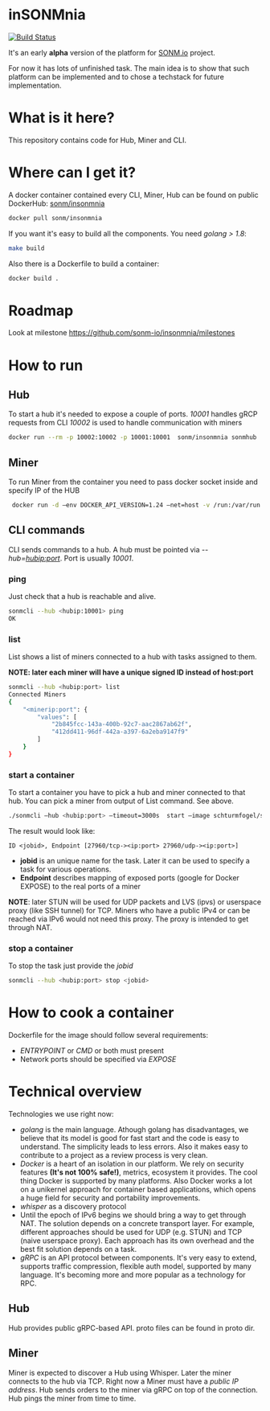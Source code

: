# inSONMnia

[![Build Status](https://travis-ci.org/sonm-io/insonmnia.svg?branch=master)](https://travis-ci.org/sonm-io/insonmnia)

It's an early **alpha** version of the platform for [SONM.io](https://sonm.io) project.

For now it has lots of unfinished task. The main idea is to show that such platform can be implemented and to chose a techstack for future implementation.

# What is it here?

This repository contains code for Hub, Miner and CLI.

# Where can I get it?

A docker container contained every CLI, Miner, Hub can be found on public DockerHub: [sonm/insonmnia](https://hub.docker.com/r/sonm/insonmnia/)

```bash
docker pull sonm/insonmnia
```

If you want it's easy to build all the components. You need *golang > 1.8*:

```bash
make build
```

Also there is a Dockerfile to build a container:

```bash
docker build .
```

# Roadmap

Look at milestone https://github.com/sonm-io/insonmnia/milestones

# How to run

## Hub

To start a hub it's needed to expose a couple of ports.
*10001* handles gRCP requests from CLI
*10002* is used to handle communication with miners

```bash
docker run --rm -p 10002:10002 -p 10001:10001  sonm/insonmnia sonmhub
```

## Miner

To run Miner from the container you need to pass docker socket inside and specify IP of the HUB

```bash
 docker run -d —env DOCKER_API_VERSION=1.24 —net=host -v /run:/var/run sonm/insonmnia:alpha3 sonmminer —hubaddress=<hubip:10002>
```

## CLI commands

CLI sends commands to a hub. A hub must be pointed via *--hub=<hubip:port>*. Port is usually *10001*.

### ping

Just check that a hub is reachable and alive.

```bash
sonmcli --hub <hubip:10001> ping
OK
```

### list

List shows a list of miners connected to a hub with tasks assigned to them.

**NOTE: later each miner will have a unique signed ID instead of host:port**

```bash
sonmcli --hub <hubip:port> list
Connected Miners
{
	"<minerip:port": {
		"values": [
			"2b845fcc-143a-400b-92c7-aac2867ab62f",
			"412dd411-96df-442a-a397-6a2eba9147f9"
		]
	}
}
```

### start a container

To start a container you have to pick a hub and miner connected to that hub.
You can pick a miner from output of List command. See above.

```bash
./sonmcli —hub <hubip:port> —timeout=3000s  start —image schturmfogel/sonm-q3:alpha  —miner=<minerhost:port>
```
The result would look like:
```
ID <jobid>, Endpoint [27960/tcp-><ip:port> 27960/udp-><ip:port>]
```
 + **jobid** is an unique name for the task. Later it can be used to specify a task for various operations.
 + **Endpoint** describes mapping of exposed ports (google for Docker EXPOSE) to the real ports of a miner

**NOTE**: later STUN will be used for UDP packets and LVS (ipvs) or userspace proxy (like SSH tunnel) for TCP. Miners who have a public IPv4 or can be reached via IPv6 would not need this proxy. The proxy is intended to get through NAT.

### stop a container

To stop the task just provide the *jobid*

```bash
sonmcli --hub <hubip:port> stop <jobid>
```

# How to cook a container

Dockerfile for the image should follow several requirements:
 + *ENTRYPOINT* or *CMD* or both must present
 + Network ports should be specified via *EXPOSE*

# Technical overview

Technologies we use right now:

  + *golang* is the main language. Athough golang has disadvantages, we believe that its model is good for fast start and the code is easy to understand. The simplicity leads to less errors. Also it makes easy to contribute to a project as a review process is very clean.
  + *Docker* is a heart of an isolation in our platform. We rely on security features **(It's not 100% safe!)**, metrics, ecosystem it provides. The cool thing Docker is supported by many platforms. Also Docker works a lot on a unikernel approach for container based applications, which opens a huge field for security and portability improvements.
  + *whisper* as a discovery protocol
  + Until the epoch of IPv6 begins we should bring a way to get through NAT. The solution depends on a concrete transport layer. For example, different approaches should be used for UDP (e.g. STUN) and TCP (naive userspace proxy). Each approach has its own overhead and the best fit solution depends on a task.
  + *gRPC* is an API protocol between components. It's very easy to extend, supports traffic compression, flexible auth model, supported by many language. It's becoming more and more popular as a technology for RPC.

## Hub

Hub provides public gRPC-based API. proto files can be found in proto dir.

## Miner

Miner is expected to discover a Hub using Whisper. Later the miner connects to the hub via TCP. Right now a Miner must have a *public IP address*. Hub sends orders to the miner via gRPC on top of the connection. Hub pings the miner from time to time.

